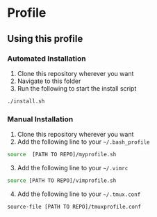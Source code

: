 # Profile

## Using this profile

### Automated Installation
1. Clone this repository wherever you want
2. Navigate to this folder
3. Run the following to start the install script
```bash
./install.sh
```
### Manual Installation
1. Clone this repository wherever you want
2. Add the following line to your `~/.bash_profile`
  
  ```bash
  source  [PATH TO REPO]/myprofile.sh
  ```
3. Add the following line to your `~/.vimrc`
  
  ```bash
  source [PATH TO REPO]/vimprofile.sh
  ```
4. Add the following line to your `~/.tmux.conf`

  ```bash
  source-file [PATH TO REPO]/tmuxprofile.conf
  ```
